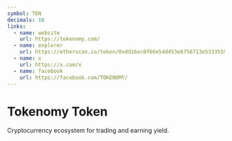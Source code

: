 ```yaml
---
symbol: TEN
decimals: 18
links:
  - name: website
    url: https://tokenomy.com/
  - name: explorer
    url: https://etherscan.io/token/0xdd16ec0f66e54d453e6756713e533355989040e4
  - name: x
    url: https://x.com/x
  - name: facebook
    url: https://facebook.com/TOKENOMY/
---
```


# Tokenomy Token

Cryptocurrency ecosystem for trading and earning yield.
